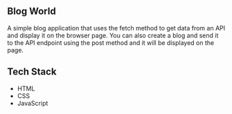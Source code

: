 ## Blog World

A simple blog application that uses the fetch method to get data from an API and display it on the browser page.
You can also create a blog and send it to the API endpoint using the post method and it will be displayed on the page.

## Tech Stack
 - HTML
 - CSS
 - JavaScript
